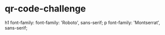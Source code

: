 # qr-code-challenge
h1 font-family: font-family: 'Roboto', sans-serif;
p  font-family: 'Montserrat', sans-serif;
